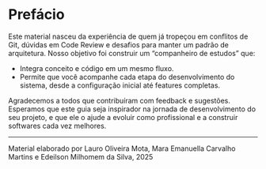 # Prefácio

Este material nasceu da experiência de quem já tropeçou em conflitos de Git, dúvidas em Code Review e desafios para manter um padrão de arquitetura. Nosso objetivo foi construir um “companheiro de estudos” que:

- Integra conceito e código em um mesmo fluxo.  
- Permite que você acompanhe cada etapa do desenvolvimento do sistema, desde a configuração inicial até features completas.

Agradecemos a todos que contribuíram com feedback e sugestões. Esperamos que este guia seja inspirador na jornada de desenvolvimento do seu projeto, e que ele o ajude a evoluir como profissional e a construir softwares cada vez melhores.

---

Material elaborado por Lauro Oliveira Mota, Mara Emanuella Carvalho Martins e Edeilson Milhomem da Silva, 2025